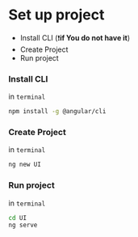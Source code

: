 # Set up project
* Install CLI (❗**if You do not have it**)
* Create Project
* Run project

### Install CLI
in `terminal`
```sh
npm install -g @angular/cli
```
### Create Project
in `terminal`
```sh
ng new UI
```
### Run project
in `terminal`
```sh
cd UI
ng serve
```
